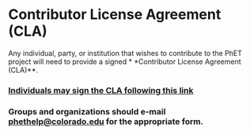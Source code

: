 # Contributor License Agreement (CLA)

Any individual, party, or institution that wishes to contribute to the PhET project will need to provide a signed *
*Contributor License Agreement
(CLA)**.

### [Individuals may sign the CLA following this link](https://powerforms.docusign.net/942abb00-7132-498e-94ce-e55344d32dd9?env=na2&acct=088d5d64-ef4d-40bb-acf2-480eabbf546d&accountId=088d5d64-ef4d-40bb-acf2-480eabbf546d)

### Groups and organizations should e-mail phethelp@colorado.edu for the appropriate form.

